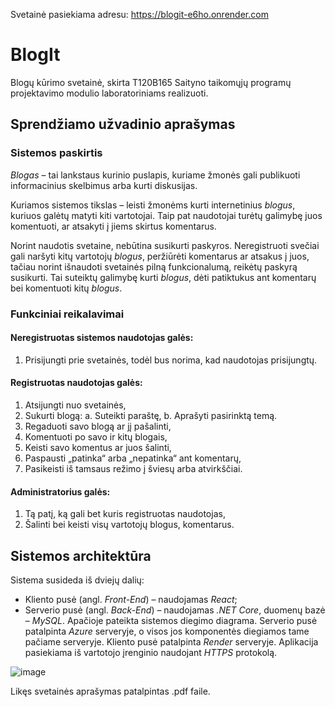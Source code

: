 Svetainė pasiekiama adresu:
https://blogit-e6ho.onrender.com

# BlogIt
Blogų kūrimo svetainė, skirta T120B165 Saityno taikomųjų programų projektavimo modulio laboratoriniams realizuoti. 

## Sprendžiamo užvadinio aprašymas

### Sistemos paskirtis

  *Blogas* – tai lankstaus kurinio puslapis, kuriame žmonės gali publikuoti informacinius
skelbimus arba kurti diskusijas.

  Kuriamos sistemos tikslas – leisti žmonėms kurti internetinius *blogus*, kuriuos galėtų
matyti kiti vartotojai. Taip pat naudotojai turėtų galimybę juos komentuoti, ar atsakyti į jiems
skirtus komentarus.

  Norint naudotis svetaine, nebūtina susikurti paskyros. Neregistruoti svečiai gali naršyti
kitų vartotojų *blogus*, peržiūrėti komentarus ar atsakus į juos, tačiau norint išnaudoti svetainės
pilną funkcionalumą, reikėtų paskyrą susikurti. Tai suteiktų galimybę kurti *blogus*, dėti patiktukus ant komentarų bei komentuoti kitų *blogus*.

### Funkciniai reikalavimai

#### Neregistruotas sistemos naudotojas galės:
1. Prisijungti prie svetainės, todėl bus norima, kad naudotojas prisijungtų.

#### Registruotas naudotojas galės:
1. Atsijungti nuo svetainės,
2. Sukurti blogą:
  a. Suteikti paraštę,
  b. Aprašyti pasirinktą temą.
3.	Regaduoti savo blogą ar jį pašalinti,
4.	Komentuoti po savo ir kitų blogais,
5.	Keisti savo komentus ar juos šalinti,
6.	Paspausti „patinka“ arba „nepatinka“ ant komentarų,
7.	Pasikeisti iš tamsaus režimo į šviesų arba atvirkščiai.

#### Administratorius galės:
1.	Tą patį, ką gali bet kuris registruotas naudotojas,
2.	Šalinti bei keisti visų vartotojų blogus, komentarus.  

## Sistemos architektūra

  Sistema susideda iš dviejų dalių:
- Kliento pusė (angl. *Front-End*) – naudojamas *React*;
- Serverio pusė (angl. *Back-End*) – naudojamas *.NET Core*, duomenų bazė –
*MySQL*.
  Apačioje pateikta sistemos diegimo diagrama. Serverio pusė patalpinta *Azure*
serveryje, o visos jos komponentės diegiamos tame pačiame serveryje. Kliento pusė patalpinta *Render* serveryje. Aplikacija pasiekiama iš
vartotojo įrenginio naudojant *HTTPS* protokolą.

![image](https://user-images.githubusercontent.com/62296041/209277563-b07c4e47-c73e-4101-8ef5-5d151f31d9f4.png)

Likęs svetainės aprašymas patalpintas .pdf faile.
